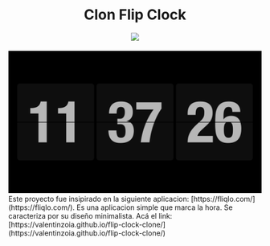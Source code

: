 
<div align='center'>

# Clon Flip Clock
  <img src="https://skills.syvixor.com/api/icons?i=html,css3,javascript" > 
   <br>
</div>
<br>
<img src='./images/valentinzoia.github.io_flip-clock-clone_(High Res).png'>
Este proyecto fue insipirado en la siguiente aplicacion: [https://fliqlo.com/](https://fliqlo.com/).
Es una aplicacion simple que marca la hora. Se caracteriza por su diseño minimalista.
Acá el link: [https://valentinzoia.github.io/flip-clock-clone/](https://valentinzoia.github.io/flip-clock-clone/)
